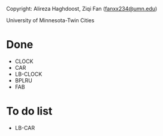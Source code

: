 Copyright: Alireza Haghdoost, Ziqi Fan (fanxx234@umn.edu)

University of Minnesota-Twin Cities

Done
=========
- CLOCK
- CAR
- LB-CLOCK
- BPLRU
- FAB

To do list
=========
- LB-CAR
